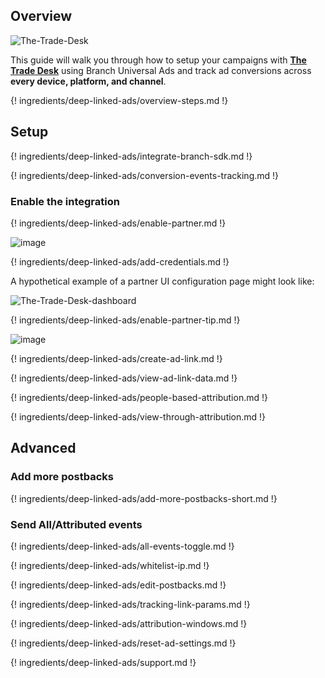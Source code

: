 ## Overview

![The-Trade-Desk](https://cdn.branch.io/branch-assets/ad-partner-manager/386574786681131050/TTD-Logo-1528510078241.png)

This guide will walk you through how to setup your campaigns with **[The Trade Desk](https://www.thetradedesk.com/)** using Branch Universal Ads and track ad conversions across **every device, platform, and channel**. 

{! ingredients/deep-linked-ads/overview-steps.md !}

## Setup

{! ingredients/deep-linked-ads/integrate-branch-sdk.md !}

{! ingredients/deep-linked-ads/conversion-events-tracking.md !}
 
### Enable the integration

{! ingredients/deep-linked-ads/enable-partner.md !}

![image](/img/pages/deep-linked-ads/the-trade-desk/the-trade-desk-enable.png)

{! ingredients/deep-linked-ads/add-credentials.md !}

A hypothetical example of a partner UI configuration page might look like:

![The-Trade-Desk-dashboard](/img/pages/deep-linked-ads/the-trade-desk/the-trade-desk-dashboard.png)

{! ingredients/deep-linked-ads/enable-partner-tip.md !}

![image](/img/pages/deep-linked-ads/the-trade-desk/the-trade-desk-postbacks.png)

{! ingredients/deep-linked-ads/create-ad-link.md !}

{! ingredients/deep-linked-ads/view-ad-link-data.md !}

{! ingredients/deep-linked-ads/people-based-attribution.md !}

{! ingredients/deep-linked-ads/view-through-attribution.md !}

## Advanced

### Add more postbacks

{! ingredients/deep-linked-ads/add-more-postbacks-short.md !}

### Send All/Attributed events

{! ingredients/deep-linked-ads/all-events-toggle.md !}

{! ingredients/deep-linked-ads/whitelist-ip.md !}

{! ingredients/deep-linked-ads/edit-postbacks.md !}

{! ingredients/deep-linked-ads/tracking-link-params.md !}

{! ingredients/deep-linked-ads/attribution-windows.md !}

{! ingredients/deep-linked-ads/reset-ad-settings.md !}

{! ingredients/deep-linked-ads/support.md !}
